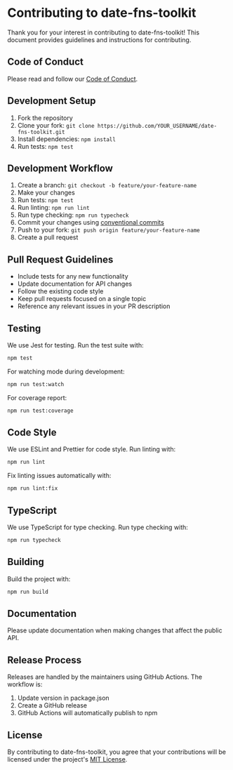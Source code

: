 # Contributing to date-fns-toolkit

Thank you for your interest in contributing to date-fns-toolkit! This document provides guidelines and instructions for contributing.

## Code of Conduct

Please read and follow our [Code of Conduct](CODE_OF_CONDUCT.md).

## Development Setup

1. Fork the repository
2. Clone your fork: `git clone https://github.com/YOUR_USERNAME/date-fns-toolkit.git`
3. Install dependencies: `npm install`
4. Run tests: `npm test`

## Development Workflow

1. Create a branch: `git checkout -b feature/your-feature-name`
2. Make your changes
3. Run tests: `npm test`
4. Run linting: `npm run lint`
5. Run type checking: `npm run typecheck`
6. Commit your changes using [conventional commits](https://www.conventionalcommits.org/)
7. Push to your fork: `git push origin feature/your-feature-name`
8. Create a pull request

## Pull Request Guidelines

- Include tests for any new functionality
- Update documentation for API changes
- Follow the existing code style
- Keep pull requests focused on a single topic
- Reference any relevant issues in your PR description

## Testing

We use Jest for testing. Run the test suite with:

```bash
npm test
```

For watching mode during development:

```bash
npm run test:watch
```

For coverage report:

```bash
npm run test:coverage
```

## Code Style

We use ESLint and Prettier for code style. Run linting with:

```bash
npm run lint
```

Fix linting issues automatically with:

```bash
npm run lint:fix
```

## TypeScript

We use TypeScript for type checking. Run type checking with:

```bash
npm run typecheck
```

## Building

Build the project with:

```bash
npm run build
```

## Documentation

Please update documentation when making changes that affect the public API.

## Release Process

Releases are handled by the maintainers using GitHub Actions. The workflow is:

1. Update version in package.json
2. Create a GitHub release
3. GitHub Actions will automatically publish to npm

## License

By contributing to date-fns-toolkit, you agree that your contributions will be licensed under the project's [MIT License](LICENSE). 
